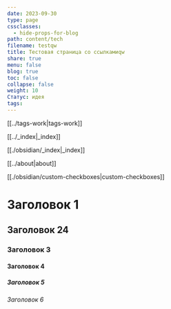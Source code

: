 ```yaml
---
date: 2023-09-30
type: page
cssclasses:
  - hide-props-for-blog
path: content/tech
filename: testqw
title: Тестовая страница со ссылкамиqw
share: true
menu: false
blog: true
toc: false
collapse: false
weight: 10
Статус: идея
tags:
---
```


[[../tags-work|tags-work]]

[[../_index|_index]]

[[./obsidian/_index|_index]]

[[../about|about]]

[[./obsidian/custom-checkboxes|custom-checkboxes]]

# Заголовок 1
## Заголовок 24
### Заголовок 3
#### Заголовок 4
##### Заголовок 5
###### Заголовок 6
